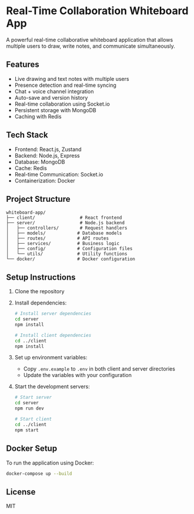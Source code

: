 # Real-Time Collaboration Whiteboard App

A powerful real-time collaborative whiteboard application that allows multiple users to draw, write notes, and communicate simultaneously.

## Features

- Live drawing and text notes with multiple users
- Presence detection and real-time syncing
- Chat + voice channel integration
- Auto-save and version history
- Real-time collaboration using Socket.io
- Persistent storage with MongoDB
- Caching with Redis

## Tech Stack

- Frontend: React.js, Zustand
- Backend: Node.js, Express
- Database: MongoDB
- Cache: Redis
- Real-time Communication: Socket.io
- Containerization: Docker

## Project Structure

```
whiteboard-app/
├── client/                 # React frontend
├── server/                 # Node.js backend
│   ├── controllers/        # Request handlers
│   ├── models/            # Database models
│   ├── routes/            # API routes
│   ├── services/          # Business logic
│   ├── config/            # Configuration files
│   └── utils/             # Utility functions
└── docker/                # Docker configuration
```

## Setup Instructions

1. Clone the repository
2. Install dependencies:
   ```bash
   # Install server dependencies
   cd server
   npm install

   # Install client dependencies
   cd ../client
   npm install
   ```
3. Set up environment variables:
   - Copy `.env.example` to `.env` in both client and server directories
   - Update the variables with your configuration

4. Start the development servers:
   ```bash
   # Start server
   cd server
   npm run dev

   # Start client
   cd ../client
   npm start
   ```

## Docker Setup

To run the application using Docker:

```bash
docker-compose up --build
```

## License

MIT 